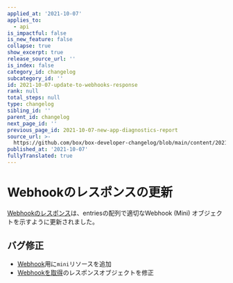 ```yaml
---
applied_at: '2021-10-07'
applies_to:
  - api
is_impactful: false
is_new_feature: false
collapse: true
show_excerpt: true
release_source_url: ''
is_index: false
category_id: changelog
subcategory_id: ''
id: 2021-10-07-update-to-webhooks-response
rank: null
total_steps: null
type: changelog
sibling_id: ''
parent_id: changelog
next_page_id: ''
previous_page_id: 2021-10-07-new-app-diagnostics-report
source_url: >-
  https://github.com/box/box-developer-changelog/blob/main/content/2021/10-07-update-to-webhooks-response.md
published_at: '2021-10-07'
fullyTranslated: true
---
```

# Webhookのレスポンスの更新

[Webhookのレスポンス][webhooks]は、entriesの配列で適切なWebhook (Mini) オブジェクトを示すように更新されました。

<!-- more -->

## バグ修正

* [Webhook][mini]用に`mini`リソースを追加
* [Webhookを取得][webhooks]のレスポンスオブジェクトを修正

[support]: https://developer.box.com/support

[forum]: https://support.box.com/hc/en-us/community/topics/360001932973-Platform-and-Developer-Forum

[webhooks]: e://get-webhooks

[mini]: e://resources/webhook--mini
